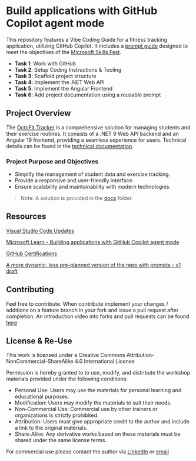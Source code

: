 # Build applications with GitHub Copilot agent mode

This repository features a Vibe Coding Guide for a fitness tracking application, utilizing GitHub Copilot. It includes a [prompt guide](docs/readme.md) designed to meet the objectives of the [Microsoft Skills Fest](https://aiskillsfest.event.microsoft.com/).

- **Task 1**: Work with GitHub
- **Task 2**: Setup Coding Instructions & Tooling
- **Task 3**: Scaffold project structure
- **Task 4**: Implement the .NET Web API
- **Task 5**: Implement the Angular Frontend
- **Task 6**: Add project documentation using a reusable prompt

## Project Overview

The [OctoFit Tracker](/docs/octofit_story.md) is a comprehensive solution for managing students and their exercise routines. It consists of a .NET 9 Web API backend and an Angular 19 frontend, providing a seamless experience for users. Technical details can be found in the [technical documentation](docs/mona-high-school-fitness-tracker.md).

### Project Purpose and Objectives

- Simplify the management of student data and exercise tracking.
- Provide a responsive and user-friendly interface.
- Ensure scalability and maintainability with modern technologies.

> Note: A solution is provided in the [docs](/docs/solution/) folder.

## Resources

[Visual Studio Code Updates](https://code.visualstudio.com/updates/)

[Microsoft Learn - Building applications with GitHub Copilot agent mode](https://learn.microsoft.com/en-us/training/modules/github-copilot-agent-mode/)

[GitHub Certifications](https://resources.github.com/learn/certifications/)

[A more dynamic, less pre-planned version of the repo with prompts - v1 draft](https://github.com/alexander-kastil/github-copilot-skills-fest-dynamic)

## Contributing

Feel free to contribute. When contribute implement your changes / additions on a feature branch in your fork and issue a pull request after completion. An introduction video into forks and pull requests can be found [here](https://www.youtube.com/watch?v=nT8KGYVurIU)

## License & Re-Use

This work is licensed under a Creative Commons Attribution-NonCommercial-ShareAlike 4.0 International License

Permission is hereby granted to to use, modify, and distribute the workshop materials provided under the following conditions:

- Personal Use: Users may use the materials for personal learning and educational purposes.
- Modification: Users may modify the materials to suit their needs.
- Non-Commercial Use: Commercial use by other trainers or organizations is strictly prohibited.
- Attribution: Users must give appropriate credit to the author and include a link to the original materials.
- Share-Alike: Any derivative works based on these materials must be shared under the same license terms.

For commercial use please contact the author via [LinkedIn](https://www.linkedin.com/in/alexander-kastil-3bb26511a/) or [email](mailto:alexander.kastil@integrations.at)
